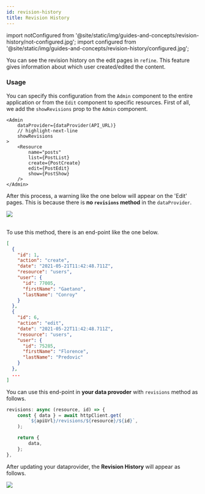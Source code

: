 ```yaml
---
id: revision-history
title: Revision History
---
```


import notConfigured from '@site/static/img/guides-and-concepts/revision-history/not-configured.jpg';
import configured from '@site/static/img/guides-and-concepts/revision-history/configured.jpg';

You can see the revision history on the edit pages in `refine`. This feature gives information about which user created/edited the content.

### Usage

You can specify this configuration from the `Admin` component to the entire application or from the `Edit` component to specific resources. First of all, we add the `showRevisions` prop to the `Admin` component.

```tsx title="App.tsx"
<Admin 
    dataProvider={dataProvider(API_URL)}
    // highlight-next-line
    showRevisions
>
    <Resource
        name="posts"
        list={PostList}
        create={PostCreate}
        edit={PostEdit}
        show={PostShow}
    />
</Admin>
```

After this process, a warning like the one below will appear on the 'Edit' pages. This is because there is **no `revisions` method** in the `dataProvider`.

<div style={{textAlign: "center"}}>
    <img src={notConfigured} />
</div>
<br/>

To use this method, there is an end-point like the one below.

```json title="https://refine-fake-rest.pankod.com/revisions/posts/1"
[
  {
    "id": 1,
    "action": "create",
    "date": "2021-05-21T11:42:48.711Z",
    "resource": "users",
    "user": {
      "id": 77005,
      "firstName": "Gaetano",
      "lastName": "Conroy"
    }
  },
  {
    "id": 6,
    "action": "edit",
    "date": "2021-05-22T11:42:48.711Z",
    "resource": "users",
    "user": {
      "id": 75285,
      "firstName": "Florence",
      "lastName": "Predovic"
    }
  },
  ...
]
```

You can use this end-point in **your data provoder** with `revisions` method as follows.

```ts 
revisions: async (resource, id) => {
    const { data } = await httpClient.get(
        `${apiUrl}/revisions/${resource}/${id}`,
    );

    return {
        data,
    };
},
```

After updating your dataprovider, the **Revision History** will appear as follows.

<div style={{textAlign: "center"}}>
    <img src={configured} />
</div>
<br/>